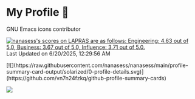 # My Profile 👋

GNU Emacs icons contributor

<!--START_SECTION:lapras-card-->
<p ><a href="https://lapras.com/public/nanasess" target="_blank" rel="noopener noreferrer"><img alt="nanasess's scores on LAPRAS are as follows: Engineering: 4.63 out of 5.0, Business: 3.67 out of 5.0, Influence: 3.71 out of 5.0." src="https://lapras-card-generator.vercel.app/api/svg?e=4.63&b=3.67&i=3.71&b1=%23767676&b2=%23e1e1e1&i1=%23888888&i2=%23cccccc&l=en" width="400" ></a>  
Last Updated on 6/20/2025, 12:29:56 AM</p>
<!--END_SECTION:lapras-card-->
[![](https://raw.githubusercontent.com/nanasess/nanasess/main/profile-summary-card-output/solarized/0-profile-details.svg)](https://github.com/vn7n24fzkq/github-profile-summary-cards)
<!-- [![](https://raw.githubusercontent.com/nanasess/nanasess/main/profile-summary-card-output/solarized/2-most-commit-language.svg)](https://github.com/vn7n24fzkq/github-profile-summary-cards) -->
<!-- [![](https://raw.githubusercontent.com/nanasess/nanasess/main/profile-summary-card-output/solarized/3-stats.svg)](https://github.com/vn7n24fzkq/github-profile-summary-cards) -->

![](https://komarev.com/ghpvc/?username=nanasess&color=green)
<!-- [![My Qiita contributions](https://qiita-badge.apiapi.app/s/nanasess/contributions.svg)](http://qiita.com/nanasess) -->

<!--
### Hi there 👋
**nanasess/nanasess** is a ✨ _special_ ✨ repository because its `README.md` (this file) appears on your GitHub profile.

Here are some ideas to get you started:

- 🔭 I’m currently working on ...
- 🌱 I’m currently learning ...
- 👯 I’m looking to collaborate on ...
- 🤔 I’m looking for help with ...
- 💬 Ask me about ...
- 📫 How to reach me: ...
- 😄 Pronouns: ...
- ⚡ Fun fact: ...
-->
